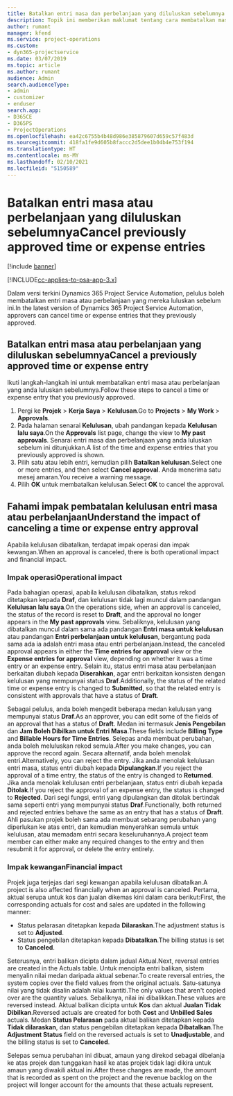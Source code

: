 ```yaml
---
title: Batalkan entri masa dan perbelanjaan yang diluluskan sebelumnya
description: Topik ini memberikan maklumat tentang cara membatalkan masa projek diluluskan dan transaksi perbelanjaan.
author: rumant
manager: kfend
ms.service: project-operations
ms.custom:
- dyn365-projectservice
ms.date: 03/07/2019
ms.topic: article
ms.author: rumant
audience: Admin
search.audienceType:
- admin
- customizer
- enduser
search.app:
- D365CE
- D365PS
- ProjectOperations
ms.openlocfilehash: ea42c6755b4b48d986e385879607d659c57f483d
ms.sourcegitcommit: 418fa1fe9d605b8faccc2d5dee1b04b4e753f194
ms.translationtype: HT
ms.contentlocale: ms-MY
ms.lasthandoff: 02/10/2021
ms.locfileid: "5150589"
---
```

# <a name="cancel-previously-approved-time-or-expense-entries"></a><span data-ttu-id="b500b-103">Batalkan entri masa atau perbelanjaan yang diluluskan sebelumnya</span><span class="sxs-lookup"><span data-stu-id="b500b-103">Cancel previously approved time or expense entries</span></span>

[!include [banner](../includes/psa-now-project-operations.md)]

[!INCLUDE[cc-applies-to-psa-app-3.x](../includes/cc-applies-to-psa-app-3x.md)]

<span data-ttu-id="b500b-104">Dalam versi terkini Dynamics 365 Project Service Automation, pelulus boleh membatalkan entri masa atau perbelanjaan yang mereka luluskan sebelum ini.</span><span class="sxs-lookup"><span data-stu-id="b500b-104">In the latest version of Dynamics 365 Project Service Automation, approvers can cancel time or expense entries that they previously approved.</span></span>

## <a name="cancel-a-previously-approved-time-or-expense-entry"></a><span data-ttu-id="b500b-105">Batalkan entri masa atau perbelanjaan yang diluluskan sebelumnya</span><span class="sxs-lookup"><span data-stu-id="b500b-105">Cancel a previously approved time or expense entry</span></span>

<span data-ttu-id="b500b-106">Ikuti langkah-langkah ini untuk membatalkan entri masa atau perbelanjaan yang anda luluskan sebelumnya.</span><span class="sxs-lookup"><span data-stu-id="b500b-106">Follow these steps to cancel a time or expense entry that you previously approved.</span></span>

1. <span data-ttu-id="b500b-107">Pergi ke **Projek** \> **Kerja Saya** \> **Kelulusan**.</span><span class="sxs-lookup"><span data-stu-id="b500b-107">Go to **Projects** \> **My Work** \> **Approvals**.</span></span>
2. <span data-ttu-id="b500b-108">Pada halaman senarai **Kelulusan**, ubah pandangan kepada **Kelulusan lalu saya**.</span><span class="sxs-lookup"><span data-stu-id="b500b-108">On the **Approvals** list page, change the view to **My past approvals**.</span></span> <span data-ttu-id="b500b-109">Senarai entri masa dan perbelanjaan yang anda luluskan sebelum ini ditunjukkan.</span><span class="sxs-lookup"><span data-stu-id="b500b-109">A list of the time and expense entries that you previously approved is shown.</span></span>
3. <span data-ttu-id="b500b-110">Pilih satu atau lebih entri, kemudian pilih **Batalkan kelulusan**.</span><span class="sxs-lookup"><span data-stu-id="b500b-110">Select one or more entries, and then select **Cancel approval**.</span></span> <span data-ttu-id="b500b-111">Anda menerima satu mesej amaran.</span><span class="sxs-lookup"><span data-stu-id="b500b-111">You receive a warning message.</span></span>
4. <span data-ttu-id="b500b-112">Pilih **OK** untuk membatalkan kelulusan.</span><span class="sxs-lookup"><span data-stu-id="b500b-112">Select **OK** to cancel the approval.</span></span>

## <a name="understand-the-impact-of-canceling-a-time-or-expense-entry-approval"></a><span data-ttu-id="b500b-113">Fahami impak pembatalan kelulusan entri masa atau perbelanjaan</span><span class="sxs-lookup"><span data-stu-id="b500b-113">Understand the impact of canceling a time or expense entry approval</span></span>

<span data-ttu-id="b500b-114">Apabila kelulusan dibatalkan, terdapat impak operasi dan impak kewangan.</span><span class="sxs-lookup"><span data-stu-id="b500b-114">When an approval is canceled, there is both operational impact and financial impact.</span></span>

### <a name="operational-impact"></a><span data-ttu-id="b500b-115">Impak operasi</span><span class="sxs-lookup"><span data-stu-id="b500b-115">Operational impact</span></span>

<span data-ttu-id="b500b-116">Pada bahagian operasi, apabila kelulusan dibatalkan, status rekod ditetapkan kepada **Draf**, dan kelulusan tidak lagi muncul dalam pandangan **Kelulusan lalu saya**.</span><span class="sxs-lookup"><span data-stu-id="b500b-116">On the operations side, when an approval is canceled, the status of the record is reset to **Draft**, and the approval no longer appears in the **My past approvals** view.</span></span> <span data-ttu-id="b500b-117">Sebaliknya, kelulusan yang dibatalkan muncul dalam sama ada pandangan **Entri masa untuk kelulusan** atau pandangan **Entri perbelanjaan untuk kelulusan**, bergantung pada sama ada ia adalah entri masa atau entri perbelanjaan.</span><span class="sxs-lookup"><span data-stu-id="b500b-117">Instead, the canceled approval appears in either the **Time entries for approval** view or the **Expense entries for approval** view, depending on whether it was a time entry or an expense entry.</span></span> <span data-ttu-id="b500b-118">Selain itu, status entri masa atau perbelanjaan berkaitan diubah kepada **Diserahkan**, agar entri berkaitan konsisten dengan kelulusan yang mempunyai status **Draf**.</span><span class="sxs-lookup"><span data-stu-id="b500b-118">Additionally, the status of the related time or expense entry is changed to **Submitted**, so that the related entry is consistent with approvals that have a status of **Draft**.</span></span>

<span data-ttu-id="b500b-119">Sebagai pelulus, anda boleh mengedit beberapa medan kelulusan yang mempunyai status **Draf**.</span><span class="sxs-lookup"><span data-stu-id="b500b-119">As an approver, you can edit some of the fields of an approval that has a status of **Draft**.</span></span> <span data-ttu-id="b500b-120">Medan ini termasuk **Jenis Pengebilan** dan **Jam Boleh Dibilkan untuk Entri Masa**.</span><span class="sxs-lookup"><span data-stu-id="b500b-120">These fields include **Billing Type** and **Billable Hours for Time Entries**.</span></span> <span data-ttu-id="b500b-121">Selepas anda membuat perubahan, anda boleh meluluskan rekod semula.</span><span class="sxs-lookup"><span data-stu-id="b500b-121">After you make changes, you can approve the record again.</span></span> <span data-ttu-id="b500b-122">Secara alternatif, anda boleh menolak entri.</span><span class="sxs-lookup"><span data-stu-id="b500b-122">Alternatively, you can reject the entry.</span></span> <span data-ttu-id="b500b-123">Jika anda menolak kelulusan entri masa, status entri diubah kepada **Dipulangkan**.</span><span class="sxs-lookup"><span data-stu-id="b500b-123">If you reject the approval of a time entry, the status of the entry is changed to **Returned**.</span></span> <span data-ttu-id="b500b-124">Jika anda menolak kelulusan entri perbelanjaan, status entri diubah kepada **Ditolak**.</span><span class="sxs-lookup"><span data-stu-id="b500b-124">If you reject the approval of an expense entry, the status is changed to **Rejected**.</span></span> <span data-ttu-id="b500b-125">Dari segi fungsi, entri yang dipulangkan dan ditolak bertindak sama seperti entri yang mempunyai status **Draf**.</span><span class="sxs-lookup"><span data-stu-id="b500b-125">Functionally, both returned and rejected entries behave the same as an entry that has a status of **Draft**.</span></span> <span data-ttu-id="b500b-126">Ahli pasukan projek boleh sama ada membuat sebarang perubahan yang diperlukan ke atas entri, dan kemudian menyerahkan semula untuk kelulusan, atau memadam entri secara keseluruhannya.</span><span class="sxs-lookup"><span data-stu-id="b500b-126">A project team member can either make any required changes to the entry and then resubmit it for approval, or delete the entry entirely.</span></span>

### <a name="financial-impact"></a><span data-ttu-id="b500b-127">Impak kewangan</span><span class="sxs-lookup"><span data-stu-id="b500b-127">Financial impact</span></span>

<span data-ttu-id="b500b-128">Projek juga terjejas dari segi kewangan apabila kelulusan dibatalkan.</span><span class="sxs-lookup"><span data-stu-id="b500b-128">A project is also affected financially when an approval is canceled.</span></span> <span data-ttu-id="b500b-129">Pertama, aktual serupa untuk kos dan jualan dikemas kini dalam cara berikut:</span><span class="sxs-lookup"><span data-stu-id="b500b-129">First, the corresponding actuals for cost and sales are updated in the following manner:</span></span>

- <span data-ttu-id="b500b-130">Status pelarasan ditetapkan kepada **Dilaraskan**.</span><span class="sxs-lookup"><span data-stu-id="b500b-130">The adjustment status is set to **Adjusted**.</span></span>
- <span data-ttu-id="b500b-131">Status pengebilan ditetapkan kepada **Dibatalkan**.</span><span class="sxs-lookup"><span data-stu-id="b500b-131">The billing status is set to **Canceled**.</span></span>

<span data-ttu-id="b500b-132">Seterusnya, entri balikan dicipta dalam jadual Aktual.</span><span class="sxs-lookup"><span data-stu-id="b500b-132">Next, reversal entries are created in the Actuals table.</span></span> <span data-ttu-id="b500b-133">Untuk mencipta entri balikan, sistem menyalin nilai medan daripada aktual sebenar.</span><span class="sxs-lookup"><span data-stu-id="b500b-133">To create reversal entries, the system copies over the field values from the original actuals.</span></span> <span data-ttu-id="b500b-134">Satu-satunya nilai yang tidak disalin adalah nilai kuantiti.</span><span class="sxs-lookup"><span data-stu-id="b500b-134">The only values that aren't copied over are the quantity values.</span></span> <span data-ttu-id="b500b-135">Sebaliknya, nilai ini dibalikkan.</span><span class="sxs-lookup"><span data-stu-id="b500b-135">These values are reversed instead.</span></span> <span data-ttu-id="b500b-136">Aktual balikan dicipta untuk **Kos** dan aktual **Jualan Tidak Dibilkan**.</span><span class="sxs-lookup"><span data-stu-id="b500b-136">Reversed actuals are created for both **Cost** and **Unbilled Sales** actuals.</span></span> <span data-ttu-id="b500b-137">Medan **Status Pelarasan** pada aktual balikan ditetapkan kepada **Tidak dilaraskan**, dan status pengebilan ditetapkan kepada **Dibatalkan**.</span><span class="sxs-lookup"><span data-stu-id="b500b-137">The **Adjustment Status** field on the reversed actuals is set to **Unadjustable**, and the billing status is set to **Canceled**.</span></span>

<span data-ttu-id="b500b-138">Selepas semua perubahan ini dibuat, amaun yang direkod sebagai dibelanja ke atas projek dan tunggakan hasil ke atas projek tidak lagi dikira untuk amaun yang diwakili aktual ini.</span><span class="sxs-lookup"><span data-stu-id="b500b-138">After these changes are made, the amount that is recorded as spent on the project and the revenue backlog on the project will longer account for the amounts that these actuals represent.</span></span>

